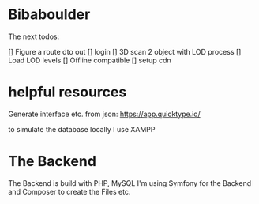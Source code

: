 # Bibaboulder

The next todos:

[] Figure a route dto out
[] login
[] 3D scan 2 object with LOD process
[] Load LOD levels
[] Offline compatible
[] setup cdn

# helpful resources
Generate interface etc. from json: https://app.quicktype.io/

to simulate the database locally I use XAMPP

# The Backend
The Backend is build with PHP, MySQL
I'm using Symfony for the Backend and Composer to create the Files etc.
